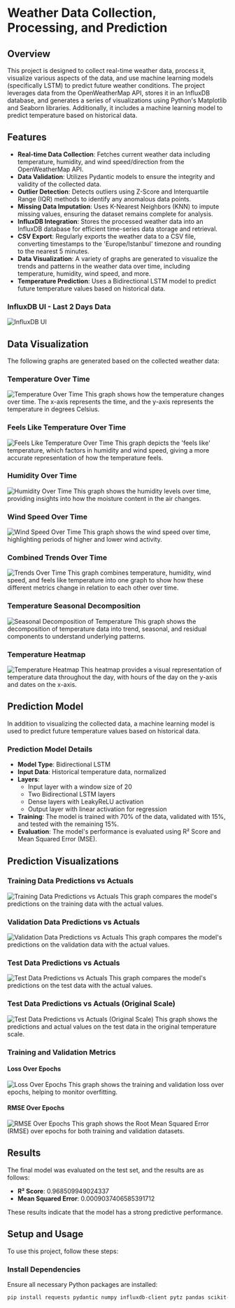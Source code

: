 # Weather Data Collection, Processing, and Prediction

## Overview
This project is designed to collect real-time weather data, process it, visualize various aspects of the data, and use machine learning models (specifically LSTM) to predict future weather conditions. The project leverages data from the OpenWeatherMap API, stores it in an InfluxDB database, and generates a series of visualizations using Python's Matplotlib and Seaborn libraries. Additionally, it includes a machine learning model to predict temperature based on historical data.

## Features
- **Real-time Data Collection**: Fetches current weather data including temperature, humidity, and wind speed/direction from the OpenWeatherMap API.
- **Data Validation**: Utilizes Pydantic models to ensure the integrity and validity of the collected data.
- **Outlier Detection**: Detects outliers using Z-Score and Interquartile Range (IQR) methods to identify any anomalous data points.
- **Missing Data Imputation**: Uses K-Nearest Neighbors (KNN) to impute missing values, ensuring the dataset remains complete for analysis.
- **InfluxDB Integration**: Stores the processed weather data into an InfluxDB database for efficient time-series data storage and retrieval.
- **CSV Export**: Regularly exports the weather data to a CSV file, converting timestamps to the 'Europe/Istanbul' timezone and rounding to the nearest 5 minutes.
- **Data Visualization**: A variety of graphs are generated to visualize the trends and patterns in the weather data over time, including temperature, humidity, wind speed, and more.
- **Temperature Prediction**: Uses a Bidirectional LSTM model to predict future temperature values based on historical data.

### InfluxDB UI - Last 2 Days Data

![InfluxDB UI](images/influxDBUI.png)

## Data Visualization
The following graphs are generated based on the collected weather data:

### Temperature Over Time
![Temperature Over Time](images/temperature_over_time.png)
This graph shows how the temperature changes over time. The x-axis represents the time, and the y-axis represents the temperature in degrees Celsius.

### Feels Like Temperature Over Time
![Feels Like Temperature Over Time](images/feels_like_temperature_over_time.png)
This graph depicts the 'feels like' temperature, which factors in humidity and wind speed, giving a more accurate representation of how the temperature feels.

### Humidity Over Time
![Humidity Over Time](images/humidity_over_time.png)
This graph shows the humidity levels over time, providing insights into how the moisture content in the air changes.

### Wind Speed Over Time
![Wind Speed Over Time](images/wind_speed_over_time.png)
This graph shows the wind speed over time, highlighting periods of higher and lower wind activity.

### Combined Trends Over Time
![Trends Over Time](images/trends_over_time.png)
This graph combines temperature, humidity, wind speed, and feels like temperature into one graph to show how these different metrics change in relation to each other over time.

### Temperature Seasonal Decomposition
![Seasonal Decomposition of Temperature](images/temperature.png)
This graph shows the decomposition of temperature data into trend, seasonal, and residual components to understand underlying patterns.

### Temperature Heatmap
![Temperature Heatmap](images/temperature_heatmap.png)
This heatmap provides a visual representation of temperature data throughout the day, with hours of the day on the y-axis and dates on the x-axis.

## Prediction Model
In addition to visualizing the collected data, a machine learning model is used to predict future temperature values based on historical data.

### Prediction Model Details
- **Model Type**: Bidirectional LSTM
- **Input Data**: Historical temperature data, normalized
- **Layers**:
  - Input layer with a window size of 20
  - Two Bidirectional LSTM layers
  - Dense layers with LeakyReLU activation
  - Output layer with linear activation for regression
- **Training**: The model is trained with 70% of the data, validated with 15%, and tested with the remaining 15%.
- **Evaluation**: The model's performance is evaluated using R² Score and Mean Squared Error (MSE).

## Prediction Visualizations

### Training Data Predictions vs Actuals
![Training Data Predictions vs Actuals](images/training_predictions_vs_actuals.png)
This graph compares the model's predictions on the training data with the actual values.

### Validation Data Predictions vs Actuals
![Validation Data Predictions vs Actuals](images/val_predictions_vs_actuals.png)
This graph compares the model's predictions on the validation data with the actual values.

### Test Data Predictions vs Actuals
![Test Data Predictions vs Actuals](images/test_predictions_vs_actuals.png)
This graph compares the model's predictions on the test data with the actual values.

### Test Data Predictions vs Actuals (Original Scale)
![Test Data Predictions vs Actuals (Original Scale)](images/test_predictions_vs_actuals_original_scale.png)
This graph shows the predictions and actual values on the test data in the original temperature scale.

### Training and Validation Metrics

#### Loss Over Epochs
![Loss Over Epochs](images/training_and_validation_loss_over_epochs.png)
This graph shows the training and validation loss over epochs, helping to monitor overfitting.

#### RMSE Over Epochs
![RMSE Over Epochs](images/training_and_validation_rmse_over_epochs.png)
This graph shows the Root Mean Squared Error (RMSE) over epochs for both training and validation datasets.

## Results
The final model was evaluated on the test set, and the results are as follows:

- **R² Score**: 0.968509949024337
- **Mean Squared Error**: 0.0009037406585391712

These results indicate that the model has a strong predictive performance.

## Setup and Usage
To use this project, follow these steps:

### Install Dependencies
Ensure all necessary Python packages are installed:
```bash
pip install requests pydantic numpy influxdb-client pytz pandas scikit-learn matplotlib seaborn statsmodels tensorflow

